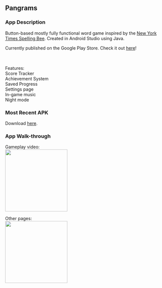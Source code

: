 ## Pangrams

### App Description
Button-based mostly fully functional word game inspired by the <a href = "https://www.nytimes.com/puzzles/spelling-bee">New York Times Spelling Bee</a>. Created in Android Studio using Java. 

Currently published on the Google Play Store. Check it out <a href = "https://play.google.com/store/apps/details?id=com.pangramsgame.firstapp">here</a>!

<br><br>Features: <br>Score Tracker<br>Achievement System<br>Saved Progress<br>
Settings page<br>In-game music<br>Night mode

### Most Recent APK
Download <a href = "https://github.com/lo-maxwell/PangramsGame/blob/master/app-debug.apk">here</a>.

### App Walk-through

Gameplay video:<br>
<img src="https://recordit.co/cMS5DtHyxn.gif" width=200><br>

Other pages:<br>
<img src="https://recordit.co/1p5cK89RsA.gif" width=200><br>